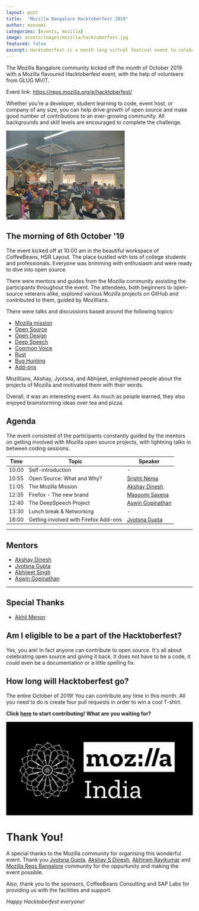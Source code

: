 ```yaml
---
layout: post
title:  "Mozilla Bangalore Hacktoberfest 2019"
author: masoomi
categories: [events, mozilla]
image: assets/images/mozilla/hacktoberfest.jpg
featured: false
excerpt: Hacktoberfest is a month long virtual festival event to celebrate open source contributions, presented by Digital Ocean and DEV.
---
```

The Mozilla Bangalore community kicked off the month of October 2019 with a Mozilla flavoured Hacktoberfest event, with the help of volunteers from GLUG MVIT.

Event link: <https://reps.mozilla.org/e/hacktoberfest/>

Whether you’re a developer, student learning to code, event host, or company of any size, you can help drive growth of open source and make good number of contributions to an ever-growing community. All backgrounds and skill levels are encouraged to complete the challenge.

![](/assets/images/mozilla/hack1.jpeg)

## The morning of 6th October '19

The event kicked off at 10:00 am in the beautiful workspace of CoffeeBeans, HSR Layout. The place bustled with lots of college students and professionals. Everyone was brimming with enthusiasm and were ready to dive into open source. 

There were mentors and guides from the Mozilla community assisting the participants throughout the event. The attendees, both beginners to open-source veterans alike, explored various Mozilla projects on GitHub and contributed to them, guided by Mozillians. 

There were talks and discussions based around the following topics:
- [Mozilla mission](https://www.mozilla.org/en-US/mission/)
- [Open Source](https://blog.glugmvit.com/opensource/)
- [Open Design](https://blog.mozilla.org/opendesign/)
- [Deep Speech](https://github.com/mozilla/DeepSpeech)
- [Common Voice](https://voice.mozilla.org/en)
- [Rust](https://research.mozilla.org/rust/)
- [Bug Hunting](https://bugzilla.mozilla.org/home)
- [Add-ons](https://addons.mozilla.org/en-US/firefox/)

Mozillians, Akshay, Jyotsna, and Abhijeet, enlightened people about the projects of Mozilla and motivated them with their words.

Overall, it was an interesting event. As much as people learned, they also enjoyed brainstorming ideas over tea and pizza.

## Agenda

The event consisted of the participants constantly guided by the mentors on getting involved with Mozilla open source projects, with lightning talks in between coding sessions.

|Time|Topic|Speaker|
|---|---|---|
|10:00|Self-introduction|-|
|10:55|Open Source: What and Why?|[Srishti Nema](https://www.linkedin.com/in/srishtinema/)|
|11:05|The Mozilla Mission|[Akshay Dinesh](https://www.linkedin.com/in/asdofindia/)|
|12:35|Firefox - The new brand|[Masoomi Saxena](https://www.linkedin.com/in/masoomi-saxena-372b84172/)|
|12:40|The DeepSpeech Project|[Aswin Gopinathan](https://www.linkedin.com/in/aswin-gopinathan-69556716a/)|
|13:30|Lunch break & Networking|-|
|16:00|Getting involved with Firefox Add-ons|[Jyotsna Gupta](https://www.linkedin.com/in/jyotsna17gupta/)|

---
## Mentors
- [Akshay Dinesh](https://www.linkedin.com/in/asdofindia/)
- [Jyotsna Gupta](https://www.linkedin.com/in/jyotsna17gupta/)
- [Abhijeet Singh](https://www.linkedin.com/in/thatniceman/)
- [Aswin Gopinathan](https://www.linkedin.com/in/aswin-gopinathan-69556716a/)

---
## Special Thanks
- [Akhil Menon](https://www.linkedin.com/in/akhilmenonz1/)

## Am I eligible to be a part of the Hacktoberfest?

Yes, you are! In fact anyone can contribute to open source. It's all about celebrating open source and giving it back. It does not have to be a code, it could even be a documentation or a little spelling fix.

## How long will Hacktoberfest go?

The entire October of 2019! You can contribute any time in this month. All you need to do is create four pull requests in order to win a cool T-shirt. 

**Click [here](https://hacktoberfest.digitalocean.com/) to start contributing! What are you waiting for?**

![](/assets/images/mozilla/mozilla-india-dark.jpg)


# Thank You!

A special thanks to the Mozilla community for organising this wonderful event. Thank you [Jyotsna Gupta](https://www.linkedin.com/in/jyotsna17gupta/), [Akshay S Dinesh](https://www.linkedin.com/in/asdofindia/), [Abhiram Ravikumar](https://www.linkedin.com/in/abhi12ravi/) and [Mozilla Reps Bangalore](https://t.me/joinchat/AFfAPD1xS9_WEiXjDfkYGA) community for the oppurtunity and making the event possible. 

Also, thank you to the sponsors, CoffeeBeans Consulting and SAP Labs for providing us with the facilities and support.

*Happy Hacktoberfest everyone!*
